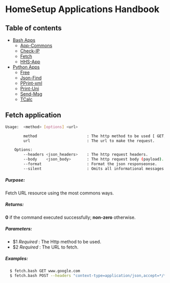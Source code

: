 # HomeSetup Applications Handbook

## Table of contents

<!-- toc -->
- [Bash Apps](../../applications.md#bash-apps)
  * [App-Commons](app-commons.md)
  * [Check-IP](check-ip.md)
  * [Fetch](fetch.md)
  * [HHS-App](hhs-app.md)
- [Python Apps](../../applications.md#python-apps)
  * [Free](../py/free.md)
  * [Json-Find](../py/json-find.md)
  * [PPrint-xml](../py/pprint-xml.md)
  * [Print-Uni](../py/print-uni.md)
  * [Send-Msg](../py/send-msg.md)
  * [TCalc](../py/tcalc.md)
<!-- tocstop -->

## Fetch application

```bash
Usage:  <method> [options] <url>

        method                      : The http method to be used [ GET, POST, PUT, PATCH, DELETE ].
        url                         : The url to make the request.

    Options:
        --headers <json_headers>    : The http request headers.
        --body    <json_body>       : The http request body (payload).
        --format                    : Format the json responseonse.
        --silent                    : Omits all informational messages.
```

##### **Purpose**:

Fetch URL resource using the most commons ways.

##### **Returns**:

**0** if the command executed successfully; **non-zero** otherwise.

##### **Parameters**: 

  - $1 _Required_ : The Http method to be used.
  - $2 _Required_ : The URL to fetch.

##### **Examples:**

```bash
  $ fetch.bash GET www.google.com
  $ fetch.bash POST --headers "context-type=application/json,accept=*/*"  --body='{"id": 123}' localhost:8080/rest/api
```
